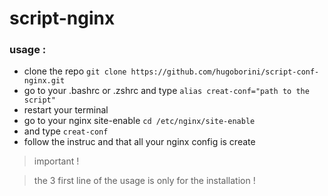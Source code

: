 # script-nginx

### usage :

- clone the repo `git clone https://github.com/hugoborini/script-conf-nginx.git`
- go to your .bashrc or .zshrc and type `alias creat-conf="path to the script"`
- restart your terminal
- go to your nginx site-enable `cd /etc/nginx/site-enable`
- and type `creat-conf`
- follow the instruc and that all your nginx config is create

> important !

> the 3 first line of the usage is only for the installation !
